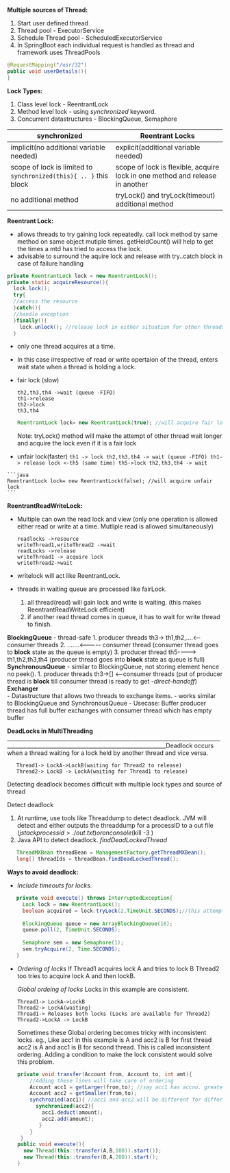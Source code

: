 

**Multiple sources of Thread:**
1. Start user defined thread
2. Thread pool - ExecutorService
3. Schedule Thread pool - ScheduledExecutorService
4. In SpringBoot each individual request is handled as thread and framework uses ThreadPools
  ```java
  @RequestMapping("/usr/32")
  public void userDetails(){
  }
  ```
**Lock Types:**
1. Class level lock - ReentrantLock
2. Method level lock - using *synchronized* keyword.
3. Concurrent datastructures - BlockingQueue, Semaphore

| synchronized                                                            	| Reentrant Locks                                                              	|
|-------------------------------------------------------------------------	|------------------------------------------------------------------------------	|
| implicit(no additional variable needed)                                 	| explicit(additional variable needed)                                         	|
| scope of lock is limited to ``` synchronized(this){ .. } ``` this block 	| scope of lock is flexible, acquire lock in one method and release in another 	|
| no additional method                                                    	| tryLock() and tryLock(timeout) additional method                             	|

**Reentrant Lock:**
  - allows threads to try gaining lock repeatedly. call lock method by same method on same object mutiple times.
    getHeldCount() will help to get the times a mtd has tried to access the lock.
  - advisable to surround the aquire lock and release with try..catch block in case of failure handling
  ```java
  private ReentrantLock lock = new ReentrantLock();
  private static acquireResource(){
    lock.lock();
    try{
    //access the resource
    }catch(){
    //handle exception
    }finally(){
      lock.unlock(); //release lock in either situation for other threads
    }
  ```
  - only one thread acquires at a time.
  - In this case irrespective of read or write opertaion of the thread, enters wait state when a thread is holding a lock.
  - fair lock (slow)
      ```th1 -> lock
      th2,th3,th4 ->wait (queue -FIFO)
      th1->release
      th2->lock
      th3,th4
    ```
    ```java
    ReentrantLock lock= new ReentrantLock(true); //will acquire fair lock
    ```
    Note: tryLock() method will make the attempt of other thread wait longer and acquire the lock even if it is a fair lock
    
   - unfair lock(faster)
    ```
      th1 -> lock
      th2,th3,th4 -> wait (queue -FIFO)
      th1-> release lock <-th5 (same time)
      th5->lock
      th2,th3,th4 -> wait
    ```
    
    ```java
    ReentrantLock lock= new ReentrantLock(false); //will acquire unfair lock
    ```
 **ReentrantReadWriteLock:**
  - Multiple can own the read lock and view (only one operation is allowed either read or write at a time. Mutliple read is allowed simultaneously)
  
    ``` sequence
    readlocks ->resource
    writeThread1,writeThread2 ->wait
    readLocks ->release
    writeThread1 -> acquire lock
    writeThread2->wait
    ```
  - writelock will act like ReentrantLock.
  - threads in waiting queue are processed like fairLock.
      1. all thread(read) will gain lock and write is waiting. (this makes ReentrantReadWriteLock efficient)
      2. if another read thread comes in queue, it has to wait for write thread to finish. 
      
  **BlockingQueue**
    - thread-safe
        1. producer threads th3-> th1,th2,....<--consumer threads 
        2. .......<----- consumer thread (consumer thread goes to **block** state as the queue is empty)
        3. producer thread th5----> th1,th2,th3,th4 (producer thread goes into **block** state as queue is full)
  **SynchronousQueue**
     - similar to BlockingQueue, not storing element hence no peek().
        1. producer threads th3->[] <--consumer threads (put of producer thread is **block** till consumer thread is ready to get -*direct-handoff*)
   **Exchanger**  
     - Datastructure that allows two threads to exchange items.
     - works similar to BlockingQueue and SynchronousQueue
     - Usecase: Buffer 
     producer thread has full buffer exchanges with consumer thread which has empty buffer
     
**DeadLocks in MultiThreading**
________________________________________________________________________________________________________________________________________Deadlock occurs when a thread waiting for a lock held by another thread and vice versa.
 ```
    Thread1-> LockA->LockB(waiting for Thread2 to release)
    Thread2-> LockB -> LockA(waiting for Thread1 to release)
 ```
 Detecting deadlock becomes difficult with multiple lock types and source of thread
 
Detect deadlock
1. At runtime, use tools like Threaddump to detect deadlock. JVM will detect and either outputs the threaddump for a processID to a out file ($jstack processid>./out.txt) or on console ($kill -3 <processid>)
2. Java API to detect deadlock. *findDeadLockedThread*
```java
   ThreadMXBean threadBean = ManagementFactory.getThreadMXBean();
   long[] threadIds = threadBean.findDeadLockedThread();
```

**Ways to avoid deadlock:**
 - *Include timeouts for locks.*
 ```java
    private void execute() throws InterruptedException{
      Lock lock = new ReentrantLock();
      boolean acquired = lock.tryLock(2,TimeUnit.SECONDS);//this attempt of acquiring will wait for 2 sec and then proceed something else if false.
      
      BlockingQueue queue = new ArrayBlockingQueue(16);
      queue.poll(2, TimeUnit.SECONDS);
      
      Semaphore sem = new Semaphore(1);
      sem.tryAcquire(2, Time.SECONDS);
    }
 ```
  - *Ordering of locks*
    If Thread1 acquires lock A and tries to lock B
    Thread2 too tries to acquire lock A and then lockB.
    
    *Global ordeing of locks*
    Locks in this example are consistent. 
    ```
    Thread1-> LockA->LockB 
    Thread2-> LockA(waiting)
    Thread1-> Releases both locks (Locks are available for Thread2)
    Thread2->LockA -> LockB
    ```
    Sometimes these Global ordering becomes tricky with inconsistent locks.
    eg.,
    Like acc1 in this example is A and acc2 is B for first thread
    acc2 is A and acc1 is B for second thread. This is called inconsistent ordering. 
    Adding a condition to make the lock consistent would solve this problem.
    ```java
    private void transfer(Account from, Account to, int amt){
        //Adding these lines will take care of ordering
        Account acc1 = getLarger(from,to); //say acc1 has accno. greater than acc2, always A gains lock first for both threads
        Account acc2 = getSmaller(from,to);
        synchrozied(acc1){ //acc1 and acc2 will be different for different method call. Ordering  of acquiring is inconsistent
          synchronized(acc2){
            acc1.deduct(amount);
            acc2.add(amount);
           }
        }
     }
    public void execute(){
      new Thread(this::transfer(A,B,100)).start());
      new Thread(this::transfer(B,A,200)).start();
    }
    ```
